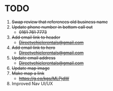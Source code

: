 # TODO

1. ~~Swap review that references old business name~~
2. ~~Update phone number in bottom call out~~
   - ~~0161 761 7773~~
3. ~~Add email link to header~~
   - ~~Directvehiclerentals@gmail.com~~
4. ~~Add email link to hero~~
   - ~~Directvehiclerentals@gmail.com~~
5. ~~Update email address~~
   - ~~Directvehiclerentals@gmail.com~~
6. ~~Update map image~~
7. ~~Make map a link~~
   - ~~https://g.co/kgs/MLPjdW~~
8. Improved Nav UI/UX